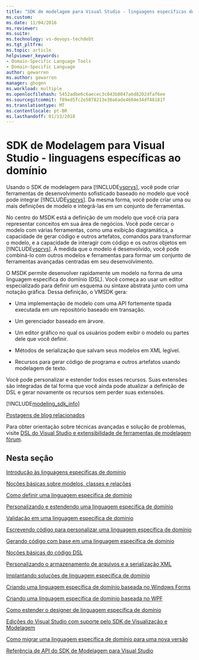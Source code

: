 ```yaml
---
title: "SDK de modelagem para Visual Studio - linguagens específicas do domínio | Microsoft Docs"
ms.custom: 
ms.date: 11/04/2016
ms.reviewer: 
ms.suite: 
ms.technology: vs-devops-techdebt
ms.tgt_pltfrm: 
ms.topic: article
helpviewer_keywords:
- Domain-Specific Language Tools
- Domain-Specific Language
author: gewarren
ms.author: gewarren
manager: ghogen
ms.workload: multiple
ms.openlocfilehash: 5452adbe6c6aecec3c043b8047a6d8202dfaf6ee
ms.sourcegitcommit: f89ed5fc2e5078213e30a6ade4604e34df48181f
ms.translationtype: MT
ms.contentlocale: pt-BR
ms.lasthandoff: 01/13/2018
---
```

# <a name="modeling-sdk-for-visual-studio---domain-specific-languages"></a>SDK de Modelagem para Visual Studio - linguagens específicas ao domínio
Usando o SDK de modelagem para [!INCLUDE[vsprvs](../code-quality/includes/vsprvs_md.md)], você pode criar ferramentas de desenvolvimento sofisticado baseado no modelo que você pode integrar [!INCLUDE[vsprvs](../code-quality/includes/vsprvs_md.md)]. Da mesma forma, você pode criar uma ou mais definições de modelo e integrá-las em um conjunto de ferramentas.  
  
 No centro do MSDK está a definição de um modelo que você cria para representar conceitos em sua área de negócios. Você pode cercar o modelo com várias ferramentas, como uma exibição diagramática, a capacidade de gerar código e outros artefatos, comandos para transformar o modelo, e a capacidade de interagir com código e os outros objetos em [!INCLUDE[vsprvs](../code-quality/includes/vsprvs_md.md)]. À medida que o modelo é desenvolvido, você pode combiná-lo com outros modelos e ferramentas para formar um conjunto de ferramentas avançadas centradas em seu desenvolvimento.  
  
 O MSDK permite desenvolver rapidamente um modelo na forma de uma linguagem específica do domínio (DSL). Você começa ao usar um editor especializado para definir um esquema ou sintaxe abstrata junto com uma notação gráfica. Dessa definição, o VMSDK gera:  
  
-   Uma implementação de modelo com uma API fortemente tipada executada em um repositório baseado em transação.  
  
-   Um gerenciador baseado em árvore.  
  
-   Um editor gráfico no qual os usuários podem exibir o modelo ou partes dele que você definir.  
  
-   Métodos de serialização que salvam seus modelos em XML legível.  
  
-   Recursos para gerar código de programa e outros artefatos usando modelagem de texto.  
  
 Você pode personalizar e estender todos esses recursos. Suas extensões são integradas de tal forma que você ainda pode atualizar a definição de DSL e gerar novamente os recursos sem perder suas extensões.  
  
[!INCLUDE[modeling_sdk_info](includes/modeling_sdk_info.md)]
 
 [Postagens de blog relacionados](https://blogs.msdn.microsoft.com/visualstudioalm/tag/code-index/)
  
 Para obter orientação sobre técnicas avançadas e solução de problemas, visite [DSL do Visual Studio e extensibilidade de ferramentas de modelagem fórum](http://go.microsoft.com/fwlink/?LinkID=186074).  
  
## <a name="in-this-section"></a>Nesta seção  
 [Introdução às linguagens específicas de domínio](../modeling/getting-started-with-domain-specific-languages.md)  
  
 [Noções básicas sobre modelos, classes e relações](../modeling/understanding-models-classes-and-relationships.md)  
  
 [Como definir uma linguagem específica de domínio](../modeling/how-to-define-a-domain-specific-language.md)  
  
 [Personalizando e estendendo uma linguagem específica de domínio](../modeling/customizing-and-extending-a-domain-specific-language.md)  
  
 [Validação em uma linguagem específica de domínio](../modeling/validation-in-a-domain-specific-language.md)  
  
 [Escrevendo código para personalizar uma linguagem específica de domínio](../modeling/writing-code-to-customise-a-domain-specific-language.md)  
  
 [Gerando código com base em uma linguagem específica de domínio](../modeling/generating-code-from-a-domain-specific-language.md)  
  
 [Noções básicas do código DSL](../modeling/understanding-the-dsl-code.md)  
  
 [Personalizando o armazenamento de arquivos e a serialização XML](../modeling/customizing-file-storage-and-xml-serialization.md)  
  
 [Implantando soluções de linguagem específica de domínio](../modeling/deploying-domain-specific-language-solutions.md)  
  
 [Criando uma linguagem específica de domínio baseada no Windows Forms](../modeling/creating-a-windows-forms-based-domain-specific-language.md)  
  
 [Criando uma linguagem específica de domínio baseada no WPF](../modeling/creating-a-wpf-based-domain-specific-language.md)  
  
 [Como estender o designer de linguagem específica de domínio](../modeling/how-to-extend-the-domain-specific-language-designer.md)  
  
 [Edições do Visual Studio com suporte pelo SDK de Visualização e Modelagem](../modeling/supported-visual-studio-editions-for-visualization-amp-modeling-sdk.md)  
  
 [Como migrar uma linguagem específica de domínio para uma nova versão](../modeling/how-to-migrate-a-domain-specific-language-to-a-new-version.md)  
  
 [Referência de API do SDK de Modelagem para Visual Studio](../modeling/api-reference-for-modeling-sdk-for-visual-studio.md)
